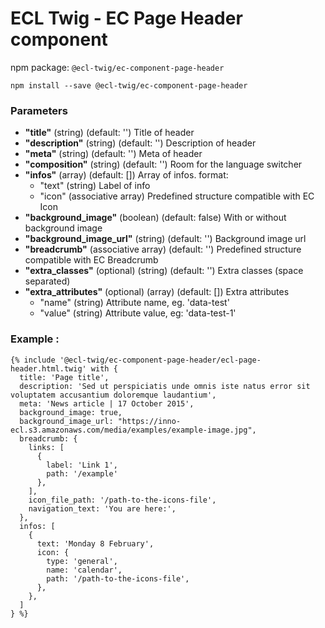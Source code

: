 # ECL Twig - EC Page Header component

npm package: `@ecl-twig/ec-component-page-header`

```shell
npm install --save @ecl-twig/ec-component-page-header
```

### Parameters

- **"title"** (string) (default: '') Title of header
- **"description"** (string) (default: '') Description of header
- **"meta"** (string) (default: '') Meta of header
- **"composition"** (string) (default: '') Room for the language switcher
- **"infos"** (array) (default: []) Array of infos. format:
  - "text" (string) Label of info
  - "icon" (associative array) Predefined structure compatible with EC Icon
- **"background_image"** (boolean) (default: false) With or without background image
- **"background_image_url"** (string) (default: '') Background image url
- **"breadcrumb"** (associative array) (default: '') Predefined structure compatible with EC Breadcrumb
- **"extra_classes"** (optional) (string) (default: '') Extra classes (space separated)
- **"extra_attributes"** (optional) (array) (default: []) Extra attributes
  - "name" (string) Attribute name, eg. 'data-test'
  - "value" (string) Attribute value, eg: 'data-test-1'

### Example :

<!-- prettier-ignore -->
```twig
{% include '@ecl-twig/ec-component-page-header/ecl-page-header.html.twig' with {  
  title: 'Page title',  
  description: 'Sed ut perspiciatis unde omnis iste natus error sit voluptatem accusantium doloremque laudantium',  
  meta: 'News article | 17 October 2015',  
  background_image: true,  
  background_image_url: "https://inno-ecl.s3.amazonaws.com/media/examples/example-image.jpg",  
  breadcrumb: {  
    links: [    
      {  
        label: 'Link 1',  
        path: '/example'  
      },  
    ],  
    icon_file_path: '/path-to-the-icons-file',  
    navigation_text: 'You are here:',
  },  
  infos: [  
    {  
      text: 'Monday 8 February',  
      icon: {  
        type: 'general',  
        name: 'calendar',  
        path: '/path-to-the-icons-file',  
      },  
    },  
  ]  
} %}  
```
